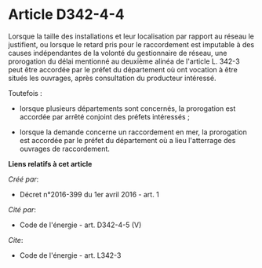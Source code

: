 # Article D342-4-4

Lorsque la taille des installations et leur localisation par rapport au réseau le justifient, ou lorsque le retard pris pour
le raccordement est imputable à des causes indépendantes de la volonté du gestionnaire de réseau, une prorogation du délai
mentionné au deuxième alinéa de l'article L. 342-3 peut être accordée par le préfet du département où ont vocation à être
situés les ouvrages, après consultation du producteur intéressé. 

Toutefois :

- lorsque plusieurs départements sont concernés, la prorogation est accordée par arrêté conjoint des préfets intéressés ;

- lorsque la demande concerne un raccordement en mer, la prorogation est accordée par le préfet du département où a lieu
l'atterrage des ouvrages de raccordement.

**Liens relatifs à cet article**

_Créé par_:

  - Décret n°2016-399 du 1er avril 2016 - art. 1

_Cité par_:

  - Code de l'énergie - art. D342-4-5 (V)

_Cite_:

  - Code de l'énergie - art. L342-3
